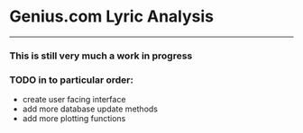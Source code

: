 # Genius.com Lyric Analysis

***

### This is still very much a work in progress

### TODO in to particular order:

* create user facing interface
* add more database update methods
* add more plotting functions

